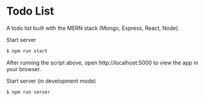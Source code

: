 # Todo List

A todo list built with the MERN stack (Mongo, Express, React, Node).

Start server

```bash
$ npm run start
```

After running the script above, open http://localhost:5000 to view the app in your browser.

Start server (in development mode)

```bash
$ npm run server
```
